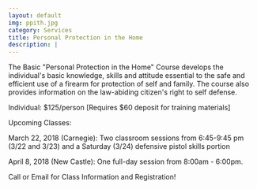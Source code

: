 ```yaml
---
layout: default
img: ppith.jpg
category: Services
title: Personal Protection in the Home
description: |
---
```

The Basic "Personal Protection in the Home" Course develops the individual's basic knowledge, skills and attitude essential to the safe and efficient use of a firearm for protection of self and family. The course also provides information on the law-abiding citizen's right to self defense.


Individual: $125/person [Requires $60 deposit for training materials]

Upcoming Classes:

March 22, 2018 (Carnegie): Two classroom sessions from 6:45-9:45 pm (3/22 and 3/23) and a Saturday (3/24) defensive pistol skills portion

April 8, 2018 (New Castle):  One full-day session from 8:00am - 6:00pm.

Call or Email for Class Information and Registration!

